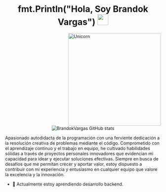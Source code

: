 <h1 align="center"><b>fmt.Println("Hola, Soy Brandok Vargas") </b><img src="https://media.giphy.com/media/hvRJCLFzcasrR4ia7z/giphy.gif" width="35"></h1>

<!--  -->
<img align="right" width=300px alt="Unicorn" src="https://media.tenor.com/TCMWkxIkF9IAAAAi/dancing-gopher.gif" />

<div align="center">
   
   ![BrandokVargas GitHub stats](https://github-readme-stats.vercel.app/api?username=BrandokVargas&show_icons=true&locale=es&theme=dark#gh-dark-mode-only)
   
</div>

Apasionado autodidacta de la programación con una ferviente dedicación a la resolución creativa de problemas 
mediante el código. Comprometido con el aprendizaje continuo y el trabajo en equipo, he cultivado habilidades 
sólidas a través de proyectos personales innovadores que evidencian mi capacidad para idear y ejecutar 
soluciones efectivas. Siempre en busca de desafíos que me permitan crecer y aportar valor, estoy dispuesto a 
contribuir con mi experiencia y entusiasmo en cualquier equipo que valore la excelencia y la innovación.


- 📗 Actualmente estoy aprendiendo desarrollo backend.
